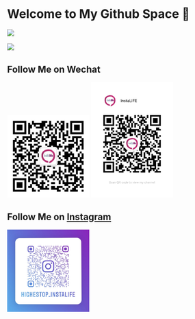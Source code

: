 # Welcome to My Github Space 👋

![](https://github-readme-stats.vercel.app/api?username=highestop&show_icons=true)

![](https://github-readme-stats.vercel.app/api/top-langs/?username=highestop&layout=compact)

## Follow Me on Wechat

<img src="./public/my_wechat_official.jpg" width="192">

<img src="./public/my_wechat_channel.jpg" width="192">

## Follow Me on [Instagram](https://www.instagram.com/highestop_instalife/)

<img src="./public/my_ins.jpg" width="192">
